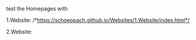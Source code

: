 test the Homepages with

1.Website: /*https://schoeppach.github.io/Websites/1.Website/index.html*/

2.Website: 


